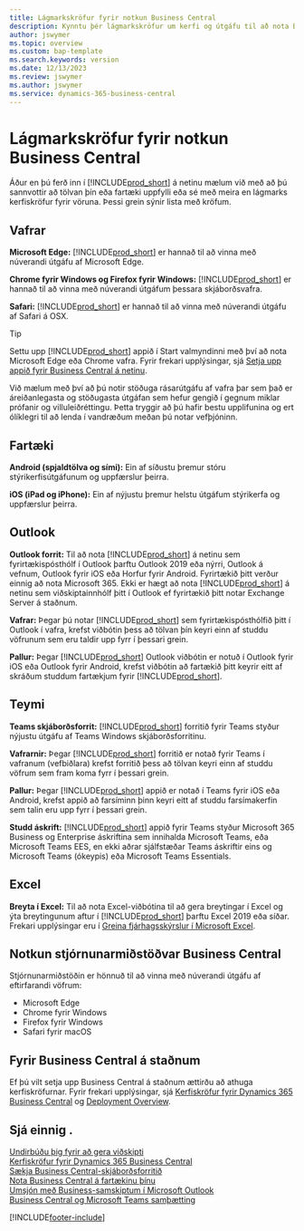 ```yaml
---
title: Lágmarkskröfur fyrir notkun Business Central
description: Kynntu þér lágmarkskröfur um kerfi og útgáfu til að nota Business Central á netinu eins og er útskýrt hér á eftir.
author: jswymer
ms.topic: overview
ms.custom: bap-template
ms.search.keywords: version
ms.date: 12/13/2023
ms.review: jswymer
ms.author: jswymer
ms.service: dynamics-365-business-central
---
```

# <a name="minimum-requirements-for-using-business-central"></a>Lágmarkskröfur fyrir notkun Business Central

Áður en þú ferð inn í [!INCLUDE[prod_short](includes/prod_short.md)] á netinu mælum við með að þú sannvottir að tölvan þín eða fartæki uppfylli eða sé með meira en lágmarks kerfiskröfur fyrir vöruna. Þessi grein sýnir lista með kröfum.  

## <a name="browsers"></a>Vafrar

**Microsoft Edge:** [!INCLUDE[prod_short](includes/prod_short.md)] er hannað til að vinna með núverandi útgáfu af Microsoft Edge.
  
**Chrome fyrir Windows og Firefox fyrir Windows:** [!INCLUDE[prod_short](includes/prod_short.md)] er hannað til að vinna með núverandi útgáfum þessara skjáborðsvafra.
 
**Safari:** [!INCLUDE[prod_short](includes/prod_short.md)] er hannað til að vinna með núverandi útgáfu af Safari á OSX.  

> [!TIP]
> Settu upp [!INCLUDE[prod_short](includes/prod_short.md)] appið í Start valmyndinni með því að nota Microsoft Edge eða Chrome vafra. Fyrir frekari upplýsingar, sjá [Setja upp appið fyrir Business Central á netinu](/dynamics365/business-central/install-desktop-app#install-the-app-for-business-central-online).

Við mælum með því að þú notir stöðuga rásarútgáfu af vafra þar sem það er áreiðanlegasta og stöðugasta útgáfan sem hefur gengið í gegnum miklar prófanir og villuleiðréttingu. Þetta tryggir að þú hafir bestu upplifunina og ert ólíklegri til að lenda í vandræðum meðan þú notar vefþjóninn.

## <a name="mobile-devices"></a>Fartæki

**Android (spjaldtölva og sími):** Ein af síðustu þremur stóru stýrikerfisútgáfunum og uppfærslur þeirra.

**iOS (iPad og iPhone):** Ein af nýjustu þremur helstu útgáfum stýrikerfa og uppfærslur þeirra.

## <a name="outlook"></a>Outlook

**Outlook forrit:** Til að nota [!INCLUDE[prod_short](includes/prod_short.md)] á netinu sem fyrirtækispósthólf í Outlook þarftu Outlook 2019 eða nýrri, Outlook á vefnum, Outlook fyrir iOS eða Horfur fyrir Android. Fyrirtækið þitt verður einnig að nota Microsoft 365. Ekki er hægt að nota [!INCLUDE[prod_short](includes/prod_short.md)] á netinu sem viðskiptainnhólf þitt í Outlook ef fyrirtækið þitt notar Exchange Server á staðnum. 

**Vafrar:** Þegar þú notar [!INCLUDE[prod_short](includes/prod_short.md)] sem fyrirtækispósthólfið þitt í Outlook í vafra, krefst viðbótin þess að tölvan þín keyri einn af studdu vöfrunum sem eru taldir upp fyrr í þessari grein.

**Pallur:** Þegar  [!INCLUDE[prod_short](includes/prod_short.md)] Outlook viðbótin er notuð í Outlook fyrir iOS eða Outlook fyrir Android, krefst viðbótin að fartækið þitt keyrir eitt af skráðum studdum fartækjum fyrir [!INCLUDE[prod_short](includes/prod_short.md)].  

## <a name="teams"></a>Teymi

**Teams skjáborðsforrit:** [!INCLUDE[prod_short](includes/prod_short.md)] forritið fyrir Teams styður nýjustu útgáfu af Teams Windows skjáborðsforritinu. 

**Vafrarnir:** Þegar [!INCLUDE[prod_short](includes/prod_short.md)] forritið er notað fyrir Teams í vafranum (vefbiðlara) krefst forritið þess að tölvan keyri einn af studdu vöfrum sem fram koma fyrr í þessari grein. 

**Pallur:** Þegar  [!INCLUDE[prod_short](includes/prod_short.md)] appið er notað í Teams fyrir iOS eða Android, krefst appið að farsíminn þinn keyri eitt af studdu farsímakerfin sem talin eru upp fyrr í þessari grein.

**Studd áskrift:**  [!INCLUDE[prod_short](includes/prod_short.md)] appið fyrir Teams styður Microsoft 365 Business og Enterprise áskriftina sem innihalda Microsoft Teams, eða Microsoft Teams EES, en ekki aðrar sjálfstæðar Teams áskriftir eins og Microsoft Teams (ókeypis) eða Microsoft Teams Essentials.

## <a name="excel"></a>Excel

**Breyta í Excel:** Til að nota Excel-viðbótina til að gera breytingar í Excel og ýta breytingunum aftur í [!INCLUDE[prod_short](includes/prod_short.md)] þarftu Excel 2019 eða síðar. Frekari upplýsingar eru í [Greina fjárhagsskýrslur í Microsoft Excel](finance-analyze-excel.md).  

## <a name="using-the-business-central-administration-center"></a><a name="TAC"></a>Notkun stjórnunarmiðstöðvar Business Central

Stjórnunarmiðstöðin er hönnuð til að vinna með núverandi útgáfu af eftirfarandi vöfrum:

- Microsoft Edge
- Chrome fyrir Windows
- Firefox fyrir Windows
- Safari fyrir macOS

## <a name="use-business-central-on-premises"></a>Fyrir Business Central á staðnum

Ef þú vilt setja upp Business Central á staðnum ættirðu að athuga kerfiskröfurnar. Fyrir frekari upplýsingar, sjá [Kerfiskröfur fyrir Dynamics 365 Business Central](/dynamics365/business-central/dev-itpro/deployment/system-requirements-business-central-v23) og [Deployment Overview](/dynamics365/business-central/dev-itpro/deployment/deployment).  

## <a name="see-also"></a>Sjá einnig .

[Undirbúðu þig fyrir að gera viðskipti](ui-get-ready-business.md)  
[Kerfiskröfur fyrir Dynamics 365 Business Central](/dynamics365/business-central/dev-itpro/deployment/system-requirements-business-central-v23)  
[Sækja Business Central-skjáborðsforritið](install-desktop-app.md)  
[Nota Business Central á fartækinu þínu](install-mobile-app.md)  
[Umsjón með Business-samskiptum í Microsoft Outlook](admin-outlook.md)  
[Business Central og Microsoft Teams samþætting](across-teams-overview.md)  

[!INCLUDE[footer-include](includes/footer-banner.md)]
